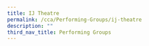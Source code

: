 ```yaml
---
title: IJ Theatre
permalink: /cca/Performing-Groups/ij-theatre
description: ""
third_nav_title: Performing Groups
---
```

